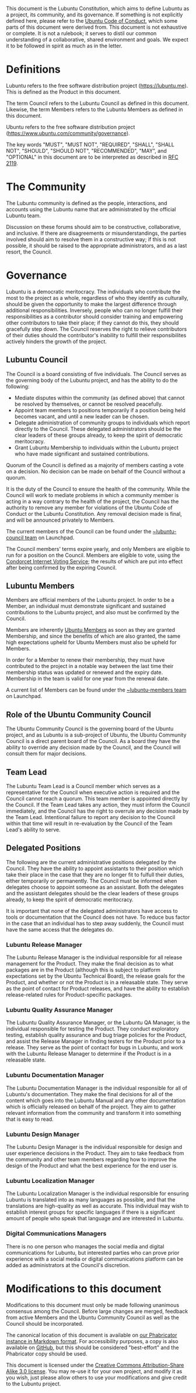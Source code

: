 This document is the Lubuntu Constitution, which aims to define Lubuntu as a project, its community, and its governance. If something is not explicitly defined here, please refer to the [Ubuntu Code of Conduct](https://www.ubuntu.com/community/code-of-conduct), which some parts of this document were derived from. This document is not exhaustive or complete. It is not a rulebook; it serves to distil our common understanding of a collaborative, shared environment and goals. We expect it to be followed in spirit as much as in the letter.

# Definitions

Lubuntu refers to the free software distribution project (https://lubuntu.me). This is defined as the Product in this document.

The term Council refers to the Lubuntu Council as defined in this document. Likewise, the term Members refers to the Lubuntu Members as defined in this document.

Ubuntu refers to the free software distribution project (https://www.ubuntu.com/community/governance).

The key words "MUST", "MUST NOT", "REQUIRED", "SHALL", "SHALL NOT", "SHOULD", "SHOULD NOT", "RECOMMENDED", "MAY", and "OPTIONAL" in this document are to be interpreted as described in [RFC 2119](https://tools.ietf.org/html/rfc2119).

# The Community

The Lubuntu community is defined as the people, interactions, and accounts using the Lubuntu name that are administrated by the official Lubuntu team.

Discussion on these forums should aim to be constructive, collaborative, and inclusive. If there are disagreements or misunderstandings, the parties involved should aim to resolve them in a constructive way; if this is not possible, it should be raised to the appropriate administrators, and as a last resort, the Council.

# Governance

Lubuntu is a democratic meritocracy. The individuals who contribute the most to the project as a whole, regardless of who they identify as culturally, should be given the opportunity to make the largest difference through additional responsibilities. Inversely, people who can no longer fulfill their responsibilities as a contributor should consider training and empowering other contributors to take their place; if they cannot do this, they should gracefully step down. The Council reserves the right to relieve contributors of their duties should the contributor's inability to fulfill their responsibilites actively hinders the growth of the project.

## Lubuntu Council

The Council is a board consisting of five individuals. The Council serves as the governing body of the Lubuntu project, and has the ability to do the following:

  - Mediate disputes within the community (as defined above) that cannot be resolved by themselves, or cannot be resolved peacefully.
  - Appoint team members to positions temporarily if a position being held becomes vacant, and until a new leader can be chosen.
  - Delegate administration of community groups to individuals which report directly to the Council. These delegated administrators should be the clear leaders of these groups already, to keep the spirit of democratic meritocracy.
  - Grant Lubuntu Membership to individuals within the Lubuntu project who have made significant and sustained contributions.

Quorum of the Council is defined as a majority of members casting a vote on a decision. No decision can be made on behalf of the Council without a quorum.

It is the duty of the Council to ensure the health of the community. While the Council will work to mediate problems in which a community member is acting in a way contrary to the health of the project, the Council has the authority to remove any member for violations of the Ubuntu Code of Conduct or the Lubuntu Constitution. Any removal decision made is final, and will be announced privately to Members.

The current members of the Council can be found under the [~lubuntu-council team](https://launchpad.net/~lubuntu-council) on Launchpad.

The Council members' terms expire yearly, and only Members are eligible to run for a position on the Council. Members are eligible to vote, using the [Condorcet Internet Voting Service](https://civs.cs.cornell.edu/); the results of which are put into effect after being confirmed by the expiring Council.

## Lubuntu Members

Members are official members of the Lubuntu project. In order to be a Member, an individual must demonstrate significant and sustained contributions to the Lubuntu project, and also must be confirmed by the Council.

Members are inherently [Ubuntu Members](https://wiki.ubuntu.com/Membership) as soon as they are granted Membership, and since the benefits of which are also granted, the same high expectations upheld for Ubuntu Members must also be upheld for Members.

In order for a Member to renew their membership, they must have contributed to the project in a notable way between the last time their membership status was updated or renewed and the expiry date. Membership in the team is valid for one year from the renewal date.

A current list of Members can be found under the [~lubuntu-members team](https://launchpad.net/~lubuntu-members) on Launchpad.

## Role of the Ubuntu Community Council

The Ubuntu Community Council is the governing board of the Ubuntu project, and as Lubuntu is a sub-project of Ubuntu, the Ubuntu Community Council is a direct parent board of the Council. As a board they have the ability to override any decision made by the Council, and the Council will consult them for major decisions.

## Team Lead

The Lubuntu Team Lead is a Council member which serves as a representative for the Council when executive action is required and the Council cannot reach a quorum. This team member is appointed directly by the Council. If the Team Lead takes any action, they must inform the Council immediately, and the Council has the right to overrule any decision made by the Team Lead. Intentional failure to report any decision to the Council within that time will result in re-evaluation by the Council of the Team Lead's ability to serve.

## Delegated Positions

The following are the current administrative positions delegated by the Council. They have the ability to appoint assistants to their position which take their place in the case that they are no longer fit to fulfull their duties, either temporarily or permanently. The Council must be informed when delegates choose to appoint someone as an assistant. Both the delegates and the assistant delegates should be the clear leaders of these groups already, to keep the spirit of democratic meritocracy.

It is important that none of the delegated administrators have access to tools or documentation that the Council does not have. To reduce bus factor in the case that an individual has to step away suddenly, the Council must have the same access that the delegates do.

### Lubuntu Release Manager

The Lubuntu Release Manager is the individual responsible for all release management for the Product. They make the final decision as to what packages are in the Product (although this is subject to platform expectations set by the Ubuntu Technical Board), the release goals for the Product, and whether or not the Product is in a releasable state. They serve as the point of contact for Product releases, and have the ability to establish release-related rules for Product-specific packages.

### Lubuntu Quality Assurance Manager

The Lubuntu Quality Assurance Manager, or the Lubuntu QA Manager, is the individual responsible for testing the Product. They conduct exploratory testing, establish quality assurance and bug triage policies for the Product, and assist the Release Manager in finding testers for the Product prior to a release. They serve as the point of contact for bugs in Lubuntu, and work with the Lubuntu Release Manager to determine if the Product is in a releasable state.

### Lubuntu Documentation Manager

The Lubuntu Documentation Manager is the individual responsible for all of Lubuntu's documentation. They make the final decisions for all of the content which goes into the Lubuntu Manual and any other documentation which is officially released on behalf of the project. They aim to gather relevant information from the community and transform it into something that is easy to read.

### Lubuntu Design Manager

The Lubuntu Design Manager is the individual responsible for design and user experience decisions in the Product. They aim to take feedback from the community and other team members regarding how to improve the design of the Product and what the best experience for the end user is.

### Lubuntu Localization Manager

The Lubuntu Localization Manager is the individual responsible for ensuring Lubuntu is translated into as many languages as possible, and that the translations are high-quality as well as accurate. This individual may wish to establish interest groups for specific languages if there is a significant amount of people who speak that language and are interested in Lubuntu.

### Digital Communications Managers

There is no one person who manages the social media and digital communications for Lubuntu, but interested parties who can prove prior experience with a social media or digital communications platform can be added as administrators at the Council's discretion.

# Modifications to this document

Modifications to this document must only be made following unanimous consensus among the Council. Before large changes are merged, feedback from active Members and the Ubuntu Community Council as well as the Council should be incorporated.

The canonical location of this document is available on [our Phabricator instance in Markdown format](https://phab.lubuntu.me/source/constitution/browse/master/Constitution.md). For accessibility purposes, a copy is also available on [GitHub](https://github.com/lubuntu-team/constitution/blob/master/Constitution.md), but this should be considered "best-effort" and the Phabricator copy should be used.

This document is licensed under the [Creative Commons Attribution-Share Alike 3.0 license](http://creativecommons.org/licenses/by-sa/3.0/). You may re-use it for your own project, and modify it as you wish, just please allow others to use your modifications and give credit to the Lubuntu project.
